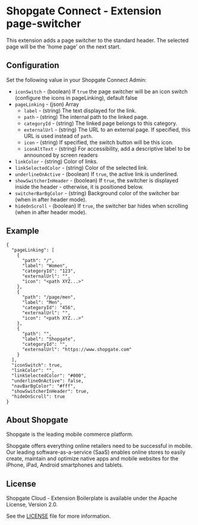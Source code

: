 # Shopgate Connect - Extension page-switcher

This extension adds a page switcher to the standard header. The selected page will be the 'home page' on the next start.

## Configuration

Set the following value in your Shopgate Connect Admin:

  * `iconSwitch` - (boolean) If `true` the page switcher will be an icon switch (configure the icons in pageLinking), default false
  * `pageLinking` - (json) Array
    * `label` - (string) The text displayed for the link.
    * `path` - (string) The internal path to the linked page.
    * `categoryId` - (string) The linked page belongs to this category.
    * `externalUrl` - (string) The URL to an external page. If specified, this URL is used instead of `path`.
    * `icon` - (string) If specified, the switch button will be this icon.
    * `iconAltText` - (string) For accessibility, add a descriptive label to be announced by screen readers
  * `linkColor` - (string) Color of links.
  * `linkSelectedColor` - (string) Color of the selected link.
  * `underlineOnActive` - (boolean) If `true`, the active link is underlined.
  * `showSwitcherInHeader` - (boolean) If `true`, the switcher is displayed inside the header - otherwise, it is positioned below.
  * `switcherBarBgColor` - (string) Background color of the switcher bar (when in after header mode).
  * `hideOnScroll` - (boolean) If `true`, the switcher bar hides when scrolling (when in after header mode).

## Example
```
{
  "pageLinking": [
    {
      "path": "/",
      "label": "Women",
      "categoryId": "123",
      "externalUrl": "",
      "icon": "<path XYZ...>"
    },
    {
      "path": "/page/men",
      "label": "Men",
      "categoryId": "456",
      "externalUrl": "",
      "icon": "<path XYZ...>"
    },
    {
      "path": "",
      "label": "Shopgate",
      "categoryId": "",
      "externalUrl": "https://www.shopgate.com"
    }
  ],
  "iconSwitch": true,
  "linkColor": "",
  "linkSelectedColor": "#000",
  "underlineOnActive": false,
  "navBarBgColor": "#fff",
  "showSwitcherInHeader": true,
  "hideOnScroll": true
}
```

## About Shopgate

Shopgate is the leading mobile commerce platform.

Shopgate offers everything online retailers need to be successful in mobile. Our leading
software-as-a-service (SaaS) enables online stores to easily create, maintain and optimize native
apps and mobile websites for the iPhone, iPad, Android smartphones and tablets.


## License

Shopgate Cloud - Extension Boilerplate is available under the Apache License, Version 2.0.

See the [LICENSE](./LICENSE) file for more information.

